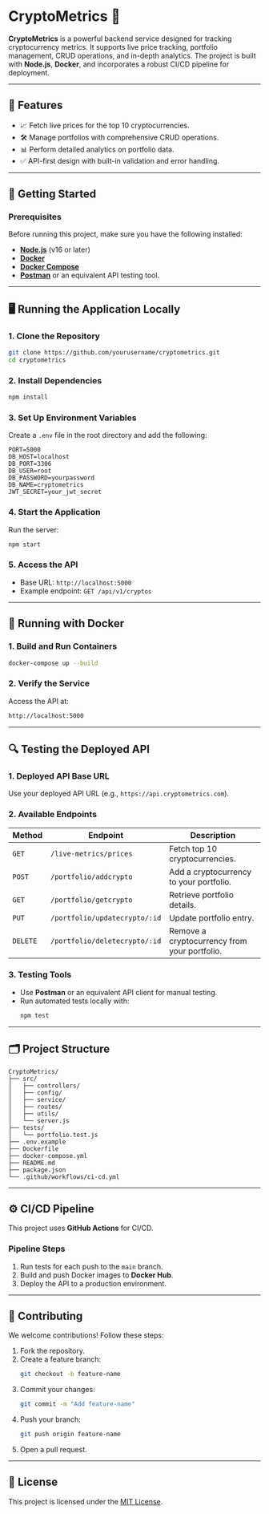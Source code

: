 # **CryptoMetrics** 🌟

**CryptoMetrics** is a powerful backend service designed for tracking cryptocurrency metrics. It supports live price tracking, portfolio management, CRUD operations, and in-depth analytics. The project is built with **Node.js**, **Docker**, and incorporates a robust CI/CD pipeline for deployment.

---

## 🌟 **Features**
- 📈 Fetch live prices for the top 10 cryptocurrencies.
- 🛠️ Manage portfolios with comprehensive CRUD operations.
- 📊 Perform detailed analytics on portfolio data.
- ✅ API-first design with built-in validation and error handling.

---

## 🚀 **Getting Started**

### **Prerequisites**
Before running this project, make sure you have the following installed:
- **[Node.js](https://nodejs.org/)** (v16 or later)
- **[Docker](https://www.docker.com/)**
- **[Docker Compose](https://docs.docker.com/compose/)**
- **[Postman](https://www.postman.com/)** or an equivalent API testing tool.

---

## 🖥️ **Running the Application Locally**

### **1. Clone the Repository**
```bash
git clone https://github.com/yourusername/cryptometrics.git
cd cryptometrics
```

### **2. Install Dependencies**
```bash
npm install
```

### **3. Set Up Environment Variables**
Create a `.env` file in the root directory and add the following:
```env
PORT=5000
DB_HOST=localhost
DB_PORT=3306
DB_USER=root
DB_PASSWORD=yourpassword
DB_NAME=cryptometrics
JWT_SECRET=your_jwt_secret
```

### **4. Start the Application**
Run the server:
```bash
npm start
```

### **5. Access the API**
- Base URL: `http://localhost:5000`
- Example endpoint: `GET /api/v1/cryptos`

---

## 🐳 **Running with Docker**

### **1. Build and Run Containers**
```bash
docker-compose up --build
```

### **2. Verify the Service**
Access the API at:
```bash
http://localhost:5000
```

---

## 🔍 **Testing the Deployed API**

### **1. Deployed API Base URL**
Use your deployed API URL (e.g., `https://api.cryptometrics.com`).

### **2. Available Endpoints**
| **Method** | **Endpoint**              | **Description**                              |
|------------|---------------------------|----------------------------------------------|
| `GET`      | `/live-metrics/prices`         | Fetch top 10 cryptocurrencies.              |
| `POST`     | `/portfolio/addcrypto`       | Add a cryptocurrency to your portfolio.     |
| `GET`      | `/portfolio/getcrypto`       | Retrieve portfolio details.                 |
| `PUT`      | `/portfolio/updatecrypto/:id`   | Update portfolio entry.                     |
| `DELETE`   | `/portfolio/deletecrypto/:id`   | Remove a cryptocurrency from your portfolio.|

### **3. Testing Tools**
- Use **Postman** or an equivalent API client for manual testing.
- Run automated tests locally with:
  ```bash
  npm test
  ```

---

## 🗂️ **Project Structure**
```
CryptoMetrics/
├── src/
│   ├── controllers/
│   ├── config/
│   ├── service/
│   ├── routes/
│   ├── utils/
│   └── server.js
├── tests/
│   └── portfolio.test.js
├── .env.example
├── Dockerfile
├── docker-compose.yml
├── README.md
├── package.json
└── .github/workflows/ci-cd.yml
```

---

## ⚙️ **CI/CD Pipeline**

This project uses **GitHub Actions** for CI/CD.

### **Pipeline Steps**
1. Run tests for each push to the `main` branch.
2. Build and push Docker images to **Docker Hub**.
3. Deploy the API to a production environment.

---

## 🤝 **Contributing**

We welcome contributions! Follow these steps:
1. Fork the repository.
2. Create a feature branch:
   ```bash
   git checkout -b feature-name
   ```
3. Commit your changes:
   ```bash
   git commit -m "Add feature-name"
   ```
4. Push your branch:
   ```bash
   git push origin feature-name
   ```
5. Open a pull request.

---

## 📜 **License**
This project is licensed under the [MIT License](LICENSE).
